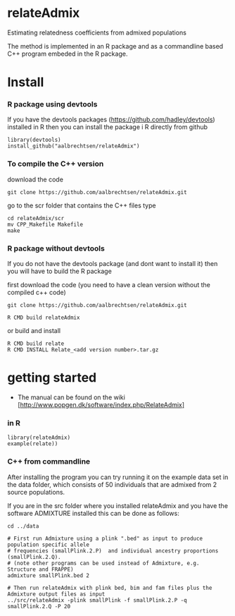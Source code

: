 # relateAdmix
Estimating relatedness coefficients from admixed populations

The method is implemented in an R package and as a commandline based C++ program embeded in the R package. 

# Install
### R package using devtools

If you have the devtools packages (https://github.com/hadley/devtools) installed in R then you can install the package i R directly from github

```
library(devtools)
install_github("aalbrechtsen/relateAdmix")
```

### To compile the C++ version
download the code

```
git clone https://github.com/aalbrechtsen/relateAdmix.git
```

go to the scr folder that contains the C++ files 
type 

```
cd relateAdmix/scr
mv CPP_Makefile Makefile
make
```
### R package without devtools

If you do not have the devtools package (and dont want to install it) then you will have to build the R package 

first download the code (you need to have a clean version without the compiled c++ code)
```
git clone https://github.com/aalbrechtsen/relateAdmix.git
```

```
R CMD build relateAdmix
```

or  build and install

```
R CMD build relate
R CMD INSTALL Relate_<add version number>.tar.gz
```


# getting started

 * The manual can be found on the wiki [http://www.popgen.dk/software/index.php/RelateAdmix]

### in R
```
library(relateAdmix)
example(relate))
```

### C++ from commandline
After installing the program you can try running it on the example data set in the data folder, which consists of 50 individuals that are admixed from 2 source populations.

If you are in the src folder where you installed relateAdmix and you have the software ADMIXTURE installed this can be done as follows: 
```
cd ../data

# First run Admixture using a plink ".bed" as input to produce population specific allele 
# frequencies (smallPlink.2.P)  and individual ancestry proportions (smallPlink.2.Q).
# (note other programs can be used instead of Admixture, e.g. Structure and FRAPPE)
admixture smallPlink.bed 2 

# Then run relateAdmix with plink bed, bim and fam files plus the Admixture output files as input
../src/relateAdmix -plink smallPlink -f smallPlink.2.P -q smallPlink.2.Q -P 20

```
 

